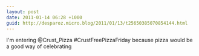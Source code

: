 ```yaml
---
layout: post
date: 2011-01-14 06:28 +1000
guid: http://desparoz.micro.blog/2011/01/13/t25650385070854144.html
---
```

I'm entering @Crust_Pizza #CrustFreePizzaFriday because pizza would be a good way of celebrating
